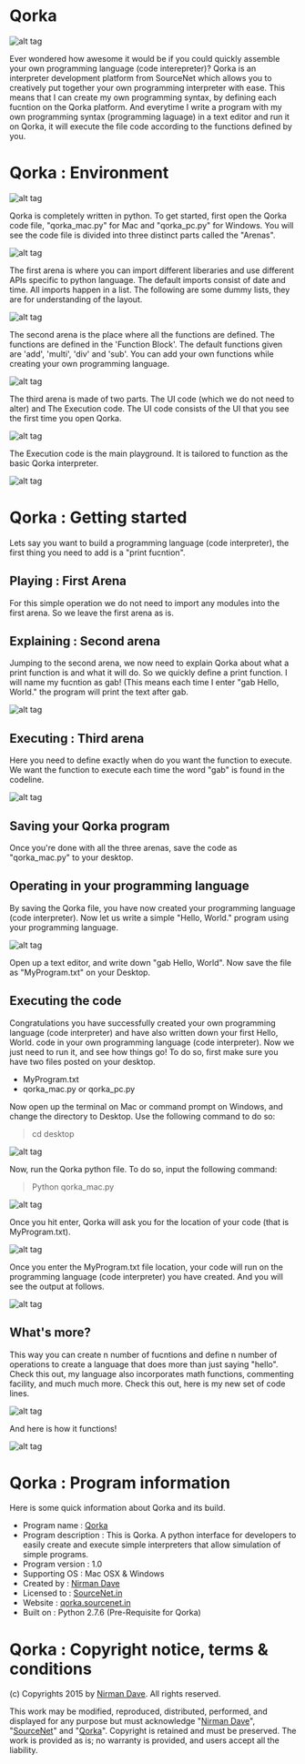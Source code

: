 Qorka
=======

![alt tag](http://3.bp.blogspot.com/-Jq-LXLknT-o/VZu1kXSJS3I/AAAAAAAAB7o/kd-Qy4_eKeA/s1600/mac-book-air-2%2Bcopy.png)

Ever wondered how awesome it would be if you could quickly assemble your own programming language (code interepreter)?
Qorka is an interpreter development platform from SourceNet which allows you to creatively put together your own programming interpreter with ease. This means that I can create my own programming syntax, by defining each fucntion on the Qorka platform. And everytime I write a program with my own programming syntax (programming laguage) in a text editor and run it on Qorka, it will execute the file code according to the functions defined by you.

Qorka : Environment
=======

![alt tag](http://2.bp.blogspot.com/-rCPA4VoA3Oc/VZu7e23nhUI/AAAAAAAAB8o/u3t4LKZUtC8/s1600/summer%2Bjam%2Bseries.jpg)

Qorka is completely written in python. To get started, first open the Qorka code file, "qorka_mac.py" for Mac and "qorka_pc.py" for Windows. You will see the code file is divided into three distinct parts called the "Arenas".

![alt tag](http://2.bp.blogspot.com/-ugHM0kKYpiI/VZu_pljBmbI/AAAAAAAAB9g/CF3k5swL1ac/s1600/Screen%2BShot%2B2015-07-07%2Bat%2B5.28.13%2BPM.png)

The first arena is where you can import different liberaries and use different APIs specific to python language. The default imports consist of date and time. All imports happen in a list. The following are some dummy lists, they are for understanding of the layout.

![alt tag](http://1.bp.blogspot.com/-i2PXETWmF08/VZu_p85oPtI/AAAAAAAAB9k/gg-efHy53co/s1600/Screen%2BShot%2B2015-07-07%2Bat%2B5.27.54%2BPM.png)

The second arena is the place where all the functions are defined. The functions are defined in the 'Function Block'. The default functions given are 'add', 'multi', 'div' and 'sub'. You can add your own functions while creating your own programming language.

![alt tag](http://3.bp.blogspot.com/-ZrE2Bf_QpH4/VZu9mK0nHsI/AAAAAAAAB80/23UH6ED9P7c/s1600/Screen%2BShot%2B2015-07-07%2Bat%2B5.21.51%2BPM.png)

The third arena is made of two parts. The UI code (which we do not need to alter) and The Execution code. 
The UI code consists of the UI that you see the first time you open Qorka.

![alt tag](http://3.bp.blogspot.com/-ifjlpb3L4D8/VZu9mw_R82I/AAAAAAAAB9A/gF_Kja85mUw/s1600/Screen%2BShot%2B2015-07-07%2Bat%2B5.21.58%2BPM.png)

The Execution code is the main playground. It is tailored to function as the basic Qorka interpreter.

![alt tag](http://4.bp.blogspot.com/-tnQLgJURNvo/VZu9nlx9qZI/AAAAAAAAB9U/k9p9z5MQx8g/s1600/Screen%2BShot%2B2015-07-07%2Bat%2B5.22.07%2BPM.png)

Qorka : Getting started
=======
Lets say you want to build a programming language (code interpreter), the first thing you need to add is a "print fucntion". 

Playing : First Arena
--------------
For this simple operation we do not need to import any modules into the first arena. So we leave the first arena as is.

Explaining : Second arena
--------------
Jumping to the second arena, we now need to explain Qorka about what a print function is and what it will do. So we quickly define a print function. I will name my fucntion as gab! (This means each time I enter "gab Hello, World." the program will print the text after gab.

![alt tag](http://2.bp.blogspot.com/-HVNfZmmHTk8/VZvO63gGpGI/AAAAAAAAB94/fyV-Ndf1d8s/s1600/Screen%2BShot%2B2015-07-07%2Bat%2B5.57.43%2BPM.png)

Executing : Third arena
--------------
Here you need to define exactly when do you want the function to execute. We want the function to execute each time the word "gab" is found in the codeline.

![alt tag](http://1.bp.blogspot.com/-fl0ewZP6c1c/VZvO7P-T0wI/AAAAAAAAB98/2DuretayVkA/s1600/Screen%2BShot%2B2015-07-07%2Bat%2B5.58.46%2BPM.png)

Saving your Qorka program
--------------
Once you're done with all the three arenas, save the code as "qorka_mac.py" to your desktop.

Operating in your programming language
--------------
By saving the Qorka file, you have now created your programming language (code interpreter). Now let us write a simple "Hello, World." program using your programming language.

![alt tag](http://3.bp.blogspot.com/-cEN3TyOmonE/VZvO7CZwL8I/AAAAAAAAB-A/NYKyLQSiBpM/s1600/Screen%2BShot%2B2015-07-07%2Bat%2B6.05.06%2BPM.png)

Open up a text editor, and write down "gab Hello, World".
Now save the file as "MyProgram.txt" on your Desktop.

Executing the code
--------------
Congratulations you have successfully created your own programming language (code interpreter) and have also written down your first Hello, World. code in your own programming language (code interpreter). Now we just need to run it, and see how things go! To do so, first make sure you have two files posted on your desktop.
- MyProgram.txt
- qorka_mac.py or qorka_pc.py

Now open up the terminal on Mac or command prompt on Windows, and change the directory to Desktop. Use the following command to do so:
> cd desktop

![alt tag](http://3.bp.blogspot.com/-4x-MBjxONJI/VZvO8Px4LJI/AAAAAAAAB-Q/8qcYbkBy4rU/s1600/Screen%2BShot%2B2015-07-07%2Bat%2B6.27.51%2BPM.png)

Now, run the Qorka python file. To do so, input the following command:
> Python qorka_mac.py

![alt tag](http://4.bp.blogspot.com/-kZdqd4sNjDw/VZvO8vlER2I/AAAAAAAAB-U/W44pr0O_zrA/s1600/Screen%2BShot%2B2015-07-07%2Bat%2B6.30.06%2BPM.png)

Once you hit enter, Qorka will ask you for the location of your code (that is MyProgram.txt).

![alt tag](http://3.bp.blogspot.com/-nK64mn2tyQU/VZvO83FIH_I/AAAAAAAAB-c/OguwnNPqPvM/s1600/Screen%2BShot%2B2015-07-07%2Bat%2B6.30.33%2BPM.png)

Once you enter the MyProgram.txt file location, your code will run on the programming language (code interpreter) you have created. And you will see the output at follows.

![alt tag](http://4.bp.blogspot.com/-bBUhtxnIVuo/VZvO9J-k4NI/AAAAAAAAB-g/ZhMRcygDPqE/s1600/Screen%2BShot%2B2015-07-07%2Bat%2B6.30.42%2BPM.png)

What's more?
--------------
This way you can create n number of fucntions and define n number of operations to create a language that does more than just saying "hello". Check this out, my language also incorporates math functions, commenting facility, and much much more. Check this out, here is my new set of code lines.

![alt tag](http://4.bp.blogspot.com/-sapGY4rKWHM/VZvQucrO3RI/AAAAAAAAB-4/D6TrFebX0ko/s1600/Screen%2BShot%2B2015-07-07%2Bat%2B6.42.36%2BPM.png)

And here is how it functions!

![alt tag](http://4.bp.blogspot.com/-P4tNIykMyt8/VZvQuijRSfI/AAAAAAAAB-0/4jrJIsNvo1Y/s1600/Screen%2BShot%2B2015-07-07%2Bat%2B6.43.43%2BPM.png)

Qorka : Program information
=======
Here is some quick information about Qorka and its build.
- Program name : [Qorka](http://qorka.sourcenet.in)
- Program description : This is Qorka. A python interface for developers to easily create and execute simple interpreters that allow simulation of simple programs.
- Program version : 1.0
- Supporting OS : Mac OSX & Windows
- Created by : [Nirman Dave](http://www.nirmandave.com)
- Licensed to : [SourceNet.in](http://www.sourcenet.in)
- Website : [qorka.sourcenet.in](http://qorka.sourcenet.in)
- Built on : Python 2.7.6 (Pre-Requisite for Qorka)

Qorka : Copyright notice, terms & conditions
=======
(c) Copyrights 2015 by [Nirman Dave](http://www.nirmandave.com). All rights reserved.

This work may be modified, reproduced, distributed, performed, and displayed for any purpose but must acknowledge "[Nirman Dave](http://www.nirmandave.com)", "[SourceNet](http://www.sourcenet.in)" and "[Qorka](http://qorka.sourcenet.in)". Copyright is retained and must be preserved. The work is provided as is; no warranty is provided, and users accept all the liability.
